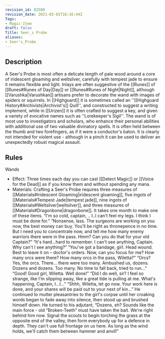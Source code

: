 ```yaml
---
revision_id: 82500
revision_date: 2021-03-01T16:16:44Z
Tags:
- Magic-Item
draft: false
Title: Seer_s Probe
aliases:
- Seer's_Probe
---
```

## Description
A Seer's Probe is most often a delicate length of pale wood around a core of iridescent gloaming and weltsilver, carefully with tempest jade to ensure it remains flexible and light. Inlays are often suggestive of the [[Runes]] of [[Runes#Runes of Day|Day]] or [[Runes#Runes of Night|Night]], although [[Varushka|Varushkan]] artisans prefer to decorate the wand with images of spiders or squirrels. In [[Highguard]] it is sometimes called an ''[[Highguard History#Archivists|Archivist's]] Quill'', and constructed to suggest a writing implement, while in [[Urizen]] it is often crafted to suggest a key, and given a variety of evocative names such as ''Lorekeeper's Sigil''.
The wand is of most use to investigators and scholars, who enhance their personal abilities with additional use of two valuable divinatory spells. It is often held between the thumb and two forefingers, as if it were a conductor's baton. It is clearly not intended for violent use - although in a pinch it can be used to deliver an unexpectedly robust magical assault.
## Rules
Wands
* Effect: Three times each day you can cast [[Detect Magic]] or [[Voice for the Dead]] as if you know them and without spending any mana.
* Materials: Crafting a Seer's Probe requires three measures of [[Materials#Iridescent Gloaming|iridescent gloaming]], five ingots of [[Materials#Tempest Jade|tempest jade]], nine ingots of [[Materials#Weltsilver|weltsilver]], and three measures of [[Materials#Dragonbone|dragonbone]]. It takes one month to make one of these items.
“I'm so cold, captain, .. I..I can't feel my legs.  I think I must be done for.”
“Nonsense, lass.  The surgeons are working on you now, the best money can buy.  You'll be right as thronepence in no time.  But I need you to concentrate now, and tell me how many enemy warriors there were in the pass.  Hmm?  Can you do that for your old Captain?”
“It's hard...hard to remember.  I can't see anything, Captain.  Why can't I see anything?”
“You've got a bandage, girl.  Head wound.  Best to leave it on – doctor's orders.  Now, can you focus for me?  How many orcs were there?  How many orcs in the pass, Wiletta?”
“Orcs?  Yes, the orcs.  There... there were too many.  Ambushed us, dozens.  Dozens and dozens.  Too many.  No time to fall back, tried to run...”
“Good!  Good girl, Wiletta.  Well done!”
“Did I do well, sir?  I feel so strange, like I'm slipping away, like a great tide is pulling at me.  What's happening, Captain, I...I...”
“Shhh, Wiletta, let go now.  Your work here is done, and your shares will be paid out to your next of kin...”
He continued to mutter pleasantries to the girl's corpse until her croaking words began to fade away into silence, then stood up and brushed himself down. He turned to his adjutant, “Dozens, eh? Sounds like the main force - old “Broken-Teeth” must have taken the bait. We're right behind him now. Signal the scouts to begin torching the grass at the opposite end of the valley, then form everybody up for a defence in depth. They can't use full frontage on us here. As long as the wind holds, we'll catch them between hammer and anvil!”